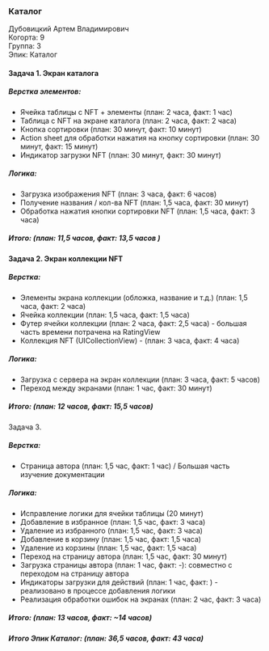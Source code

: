 ### Каталог
Дубовицкий Артем Владимирович  
Когорта: 9  
Группа: 3  
Эпик: Каталог  

#### Задача 1. Экран каталога
##### Верстка элементов:
- Ячейка таблицы с NFT + элементы (план: 2 часа, факт: 1 час)
- Таблица с NFT на экране каталога (план: 2 часа, факт: 2 часа)
- Кнопка сортировки (план: 30 минут, факт: 10 минут)
- Action sheet для обработки нажатия на кнопку сортировки (план: 30 минут, факт: 15 минут)
- Индикатор загрузки NFT (план: 30 минут, факт: 30 минут)

##### Логика:
- Загрузка изображения NFT (план: 3 часа, факт: 6 часов)
- Получение названия / кол-ва NFT (план: 1,5 часа, факт: 30 минут)
- Обработка нажатия кнопки сортировки NFT (план: 1,5 часа, факт: 3 часа)

##### Итого: (план: 11,5 часов, факт: 13,5 часов )

#### Задача 2. Экран коллекции NFT
##### Верстка:
- Элементы экрана коллекции (обложка, название и т.д.) (план: 1,5 часа, факт: 2 часа)
- Ячейка коллекции (план: 1,5 часа, факт: 1,5 часа) 
- Футер ячейки коллекции (план: 2 часа, факт: 2,5 часа) - большая часть времени потрачена на RatingView
- Коллекция NFT (UICollectionView) - (план: 3 часа, факт: 4 часа)

##### Логика:
- Загрузка с сервера на экран коллекции (план: 3 часа, факт: 5 часов)
- Переход между экранами (план: 1 час, факт: 30 минут)

##### Итого: (план: 12 часов, факт: 15,5 часов)

Задача 3.
##### Верстка:
- Страница автора (план: 1,5 час, факт: 1 час) / Большая часть изучение документации

##### Логика:
- Исправление логики для ячейки таблицы (20 минут)
- Добавление в избранное (план: 1,5 час, факт: 3 часа)
- Удаление из избранного (план: 1,5 час, факт: 3 часа)
- Добавление в корзину (план: 1,5 час, факт: 1,5 часа)
- Удаление из корзины (план: 1,5 час, факт: 1,5 часа)
- Переход на страницу автора (план: 1,5 час, факт: 30 минут)
- Загрузка страницы автора (план: 1 час, факт: -): совместно с переходом на страницу автора
- Индикаторы загрузки для действий (план: 1 час, факт: ) - реализовано в процессе добавления логики 
- Реализация обработки ошибок на экранах (план: 2 час, факт: 3 часа)

##### Итого: (план: 13 часов, факт: ~14 часов)

##### Итого Эпик Каталог: (план: 36,5 часов, факт: 43 часа)
